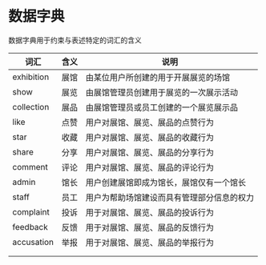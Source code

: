 # 数据字典

数据字典用于约束与表述特定的词汇的含义

| 词汇       | 含义 | 说明                                       |
| ---------- | ---- | ------------------------------------------ |
| exhibition | 展馆 | 由某位用户所创建的用于开展展览的场馆       |
| show       | 展览 | 由展馆管理员创建用于展览的一次展示活动     |
| collection | 展品 | 由展馆管理员或员工创建的一个展览展示品     |
| like       | 点赞 | 用户对展馆、展览、展品的点赞行为           |
| star       | 收藏 | 用户对展馆、展览、展品的收藏行为           |
| share      | 分享 | 用户对展馆、展览、展品的分享行为           |
| comment    | 评论 | 用户对展馆、展览、展品的评论行为           |
| admin      | 馆长 | 用户创建展馆即成为馆长，展馆仅有一个馆长   |
| staff      | 员工 | 用户为帮助场馆建设而具有管理部分信息的权力 |
| complaint  | 投诉 | 用于对展馆、展览、展品的投诉行为           |
| feedback   | 反馈 | 用于对展馆、展览、展品的反馈行为           |
| accusation | 举报 | 用于对展馆、展览、展品的举报行为           |
|            |      |                                            |
|            |      |                                            |



